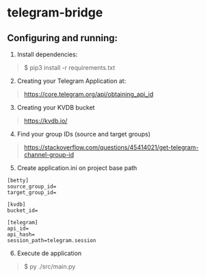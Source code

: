 # telegram-bridge

## Configuring and running:

1. Install dependencies:
> $ pip3 install -r requirements.txt

2. Creating your Telegram Application at:
> https://core.telegram.org/api/obtaining_api_id

3. Creating your KVDB bucket
> https://kvdb.io/

4. Find your group IDs (source and target groups)
> https://stackoverflow.com/questions/45414021/get-telegram-channel-group-id

5. Create application.ini on project base path
```
[betty]
source_group_id=
target_group_id=

[kvdb]
bucket_id=

[telegram]
api_id=
api_hash=
session_path=telegram.session
```

6. Execute de application
> $ py ./src/main.py